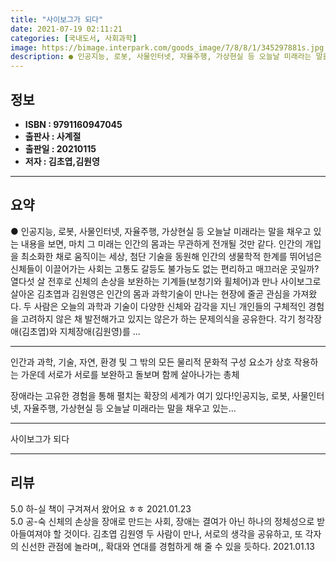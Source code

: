 ```yaml
---
title: "사이보그가 되다"
date: 2021-07-19 02:11:21
categories: [국내도서, 사회과학]
image: https://bimage.interpark.com/goods_image/7/8/8/1/345297881s.jpg
description: ● 인공지능, 로봇, 사물인터넷, 자율주행, 가상현실 등 오늘날 미래라는 말을 채우고 있는 내용을 보면, 마치 그 미래는 인간의 몸과는 무관하게 전개될 것만 같다. 인간의 개입을 최소화한 채로 움직이는 세상, 첨단 기술을 동원해 인간의 생물학적 한계를 뛰어넘은 신체들이 이끌어가는 사회
---
```


## **정보**

- **ISBN : 9791160947045**
- **출판사 : 사계절**
- **출판일 : 20210115**
- **저자 : 김초엽,김원영**

------



## **요약**

●  인공지능, 로봇, 사물인터넷, 자율주행, 가상현실 등 오늘날 미래라는 말을 채우고 있는 내용을 보면, 마치 그 미래는 인간의 몸과는 무관하게 전개될 것만 같다. 인간의 개입을 최소화한 채로 움직이는 세상, 첨단 기술을 동원해 인간의 생물학적 한계를 뛰어넘은 신체들이 이끌어가는 사회는 고통도 갈등도 불가능도 없는 편리하고 매끄러운 곳일까? 열다섯 살 전후로 신체의 손상을 보완하는 기계들(보청기와 휠체어)과 만나 사이보그로 살아온 김초엽과 김원영은 인간의 몸과 과학기술이 만나는 현장에 줄곧 관심을 가져왔다. 두 사람은 오늘의 과학과 기술이 다양한 신체와 감각을 지닌 개인들의 구체적인 경험을 고려하지 않은 채 발전해가고 있지는 않은가 하는 문제의식을 공유한다. 각기 청각장애(김초엽)와 지체장애(김원영)를 ...

------

인간과 과학, 기술, 자연, 환경 및 그 밖의 모든 물리적 문화적 구성 요소가
상호 작용하는 가운데 서로가 서로를 보완하고 돌보며 함께 살아나가는 총체

장애라는 고유한 경험을 통해 펼치는 확장의 세계가 여기 있다!인공지능, 로봇, 사물인터넷, 자율주행, 가상현실 등 오늘날 미래라는 말을 채우고 있는... 

------


사이보그가 되다 

------


## **리뷰** 

5.0 하-실 책이 구겨져서 왔어요 ㅎㅎ 2021.01.23 <br/>5.0 공-숙 신체의 손상을 장애로 만드는 사회, 장애는 결여가 아닌 하나의 정체성으로 받아들여져야 할 것이다. 김초엽 김원영 두 사람이 만나, 서로의 생각을 공유하고, 또 각자의 신선한 관점에 놀라며,, 확대와 연대를 경험하게 해 줄 수 있을 듯하다. 2021.01.13 <br/>